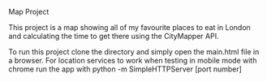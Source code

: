 Map Project

This project is a map showing all of my favourite places to eat in London and calculating the time to get there using the CityMapper API.

To run this project clone the directory and simply open the main.html file in a browser. For location services to work when testing in mobile mode with chrome run the app with python -m SimpleHTTPServer [port number]
